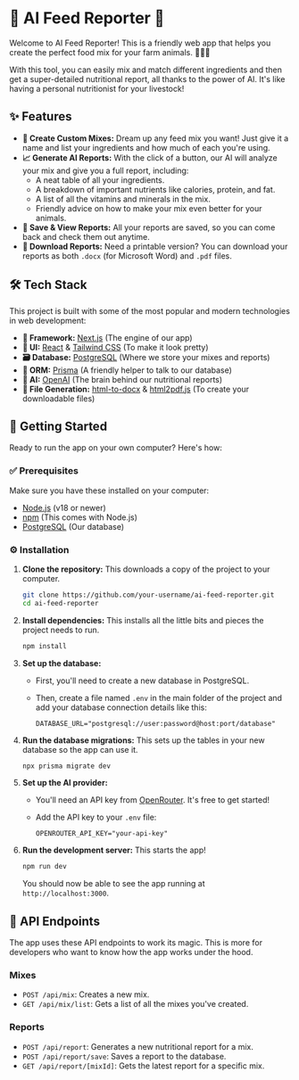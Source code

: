 # 🌾 AI Feed Reporter 🤖

Welcome to AI Feed Reporter! This is a friendly web app that helps you create the perfect food mix for your farm animals. 🐔🐷🐮

With this tool, you can easily mix and match different ingredients and then get a super-detailed nutritional report, all thanks to the power of AI. It's like having a personal nutritionist for your livestock!

## ✨ Features

- **🥣 Create Custom Mixes:** Dream up any feed mix you want! Just give it a name and list your ingredients and how much of each you're using.
- **📈 Generate AI Reports:** With the click of a button, our AI will analyze your mix and give you a full report, including:
  - A neat table of all your ingredients.
  - A breakdown of important nutrients like calories, protein, and fat.
  - A list of all the vitamins and minerals in the mix.
  - Friendly advice on how to make your mix even better for your animals.
- **💾 Save & View Reports:** All your reports are saved, so you can come back and check them out anytime.
- **📄 Download Reports:** Need a printable version? You can download your reports as both `.docx` (for Microsoft Word) and `.pdf` files.

## 🛠️ Tech Stack

This project is built with some of the most popular and modern technologies in web development:

- **🚀 Framework:** [Next.js](https://nextjs.org/) (The engine of our app)
- **🎨 UI:** [React](https://reactjs.org/) & [Tailwind CSS](https://tailwindcss.com/) (To make it look pretty)
- **🗃️ Database:** [PostgreSQL](https://www.postgresql.org/) (Where we store your mixes and reports)
- **🔗 ORM:** [Prisma](https://www.prisma.io/) (A friendly helper to talk to our database)
- **🧠 AI:** [OpenAI](https://openai.com/) (The brain behind our nutritional reports)
- **📄 File Generation:** [html-to-docx](https://www.npmjs.com/package/html-to-docx) & [html2pdf.js](https://www.npmjs.com/package/html2pdf.js) (To create your downloadable files)

## 🚀 Getting Started

Ready to run the app on your own computer? Here's how:

### ✅ Prerequisites

Make sure you have these installed on your computer:

- [Node.js](https://nodejs.org/en/) (v18 or newer)
- [npm](https://www.npmjs.com/) (This comes with Node.js)
- [PostgreSQL](https://www.postgresql.org/download/) (Our database)

### ⚙️ Installation

1.  **Clone the repository:**
    This downloads a copy of the project to your computer.

    ```bash
    git clone https://github.com/your-username/ai-feed-reporter.git
    cd ai-feed-reporter
    ```

2.  **Install dependencies:**
    This installs all the little bits and pieces the project needs to run.

    ```bash
    npm install
    ```

3.  **Set up the database:**
    - First, you'll need to create a new database in PostgreSQL.
    - Then, create a file named `.env` in the main folder of the project and add your database connection details like this:

      ```
      DATABASE_URL="postgresql://user:password@host:port/database"
      ```

4.  **Run the database migrations:**
    This sets up the tables in your new database so the app can use it.

    ```bash
    npx prisma migrate dev
    ```

5.  **Set up the AI provider:**
    - You'll need an API key from [OpenRouter](https://openrouter.ai/). It's free to get started!
    - Add the API key to your `.env` file:

      ```
      OPENROUTER_API_KEY="your-api-key"
      ```

6.  **Run the development server:**
    This starts the app!

    ```bash
    npm run dev
    ```

    You should now be able to see the app running at `http://localhost:3000`.

## 🔌 API Endpoints

The app uses these API endpoints to work its magic. This is more for developers who want to know how the app works under the hood.

### Mixes

- `POST /api/mix`: Creates a new mix.
- `GET /api/mix/list`: Gets a list of all the mixes you've created.

### Reports

- `POST /api/report`: Generates a new nutritional report for a mix.
- `POST /api/report/save`: Saves a report to the database.
- `GET /api/report/[mixId]`: Gets the latest report for a specific mix.
